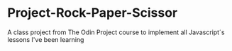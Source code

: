 # Project-Rock-Paper-Scissor
A class project from The Odin Project course to implement all Javascript´s lessons I've been learning
